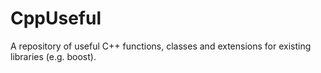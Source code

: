 CppUseful
=========

A repository of useful C++ functions, classes and extensions for existing libraries (e.g. boost).
